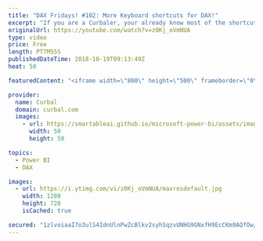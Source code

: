 ```yaml
---
title: "DAX Fridays! #102: More Keyboard shortcuts for DAX!"
excerpt: "If you are a Curbaler, your already know most of the shortcuts that the Power BI team released with the new DAX Editor,  but the few that are new, I review them here ;)  Here is Part 1: https://www.youtube.com/watch?v=vkiMu32iwPs  SUBSCRIBE so you don't miss another video! https://www.youtube.com/channel/UCJ7UhloHSA4wAqPzyi6TOkw?sub_confirmation=1"
originalUrl: https://youtube.com/watch?v=z0Kj_oVmNUA
type: video
price: Free
length: PT7M55S
publishedDateTime: 2018-10-19T09:13:49Z
heat: 50

featuredContent: "<iframe width=\"800\" height=\"500\" frameborder=\"0\" src=\"https://www.youtube.com/embed/z0Kj_oVmNUA\" allow=\"accelerometer; autoplay; encrypted-media; gyroscope; picture-in-picture\" allowfullscreen></iframe>"

provider:
  name: Curbal
  domain: curbal.com
  images:
    - url: https://smartableai.github.io/microsoft-power-bi/assets/images/organizations/curbal.com-50x50.jpg
      width: 50
      height: 50

topics:
  - Power BI
  - DAX

images:
  - url: https://i.ytimg.com/vi/z0Kj_oVmNUA/maxresdefault.jpg
    width: 1280
    height: 720
    isCached: true

secured: "1zlvoiaaI7o3ulS4IdnUlnPwZcBlkv2syhSqzvUNHG9GNxfH9EcCKm9AQfOw/fbLzTrLD/W+5ZHeWKCqB58NFfVL9Dd+EizVCrE6lyTf4YpbHC0mHIgAaH8YgtSR9e5ok6YLueLtL9o7bFIIX3Z1Tyx5PS/+IO1HOV4PF3WHI6kCcbR6HWBi32zuLBjCHqm3Anux1gV5QfgONkeTwJuwLDpk1gEkLs5Jy0lmwr0K2BAAiWSYyF9ZNJJwRrlamXb9/RE//yJsEXbIoCALncxGD8cvQGKs9K7CD9Nf95YnPkkkoX9eBmN1/979CP358P60VOdxYLacKB5Iuu91FVKqmg9b1vuc8sv5QNWJjZajfWyVEe2L6Cenm1/bG+7FazR2vO8tPt3+WndActR9xckTsCTTPxCZ3BXGg6NCaheqWzY=;dtSrEv0q/yIUGoGvOiuTNw=="
---
```


